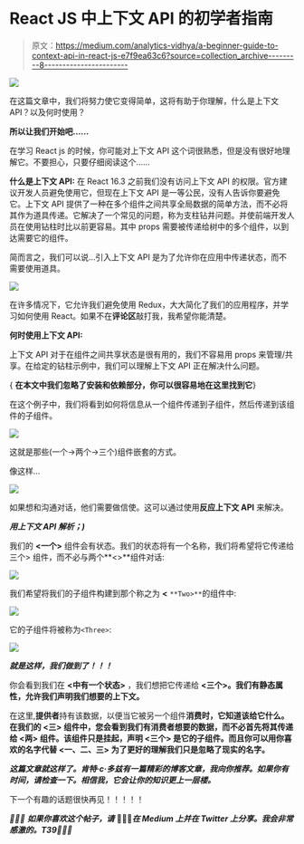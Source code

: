 # React JS 中上下文 API 的初学者指南

> 原文：<https://medium.com/analytics-vidhya/a-beginner-guide-to-context-api-in-react-js-e7f9ea63c6?source=collection_archive---------8----------------------->

![](img/f4b58208b0a3d4591d1dea0ebf8d6fea.png)

在这篇文章中，我们将努力使它变得简单，这将有助于你理解，什么是上下文 API？以及何时使用？

**所以让我们开始吧……**

在学习 React js 的时候，你可能对上下文 API 这个词很熟悉，但是没有很好地理解它。不要担心，只要仔细阅读这个……

**什么是上下文 API:** 在 React 16.3 之前我们没有访问上下文 API 的权限。官方建议开发人员避免使用它，但现在上下文 API 是一等公民，没有人告诉你要避免它。上下文 API 提供了一种在多个组件之间共享全局数据的简单方法，而不必将其作为道具传递。它解决了一个常见的问题，称为支柱钻井问题。并使前端开发人员在使用钻柱时比以前更容易。其中 props 需要被传递给树中的多个组件，以到达需要它的组件。

简而言之，我们可以说…引入上下文 API 是为了允许你在应用中传递状态，而不需要使用道具。

![](img/7ce1c0c2b6e757fb33a4f6dcbf3c9c60.png)

在许多情况下，它允许我们避免使用 Redux，大大简化了我们的应用程序，并学习如何使用 React。如果不在**评论区**敲打我，我希望你能清楚。

**何时使用上下文 API:**

上下文 API 对于在组件之间共享状态是很有用的，我们不容易用 props 来管理/共享。在给定的钻柱示例中，我们可以理解上下文 API 正在解决什么问题。

{ **在本文中我们忽略了安装和依赖部分，你可以很容易地在这里找到它**}

在这个例子中，我们将看到如何将信息从一个组件传递到子组件，然后传递到该组件的子组件。

![](img/ba2a3afa34589f524ada773778dda1aa.png)

这就是那些(一个->两个->三个)组件嵌套的方式。

像这样…

![](img/2edf29e3e51b4b8fee1d7837646b1658.png)

如果<one>想和<three>沟通对话，他们需要<two>做信使。这可以通过使用**反应上下文 API** 来解决。</two></three></one>

***用上下文 API 解析；)***

我们的 **<一个>** 组件会有状态。我们的状态将有一个名称，我们将希望将它传递给三个> 组件，而不必与两个**<>**组件对话:

![](img/a68762cc5929103e56ac073f542a6867.png)

我们希望将我们的子组件构建到那个称之为 **<** `**Two>**`的组件中:

![](img/e342d6c61d541a886283e2f8efef89a0.png)

它的子组件将被称为`<Three>`:

![](img/153b6fa16dc4060ffd605de1ac4f836e.png)

***就是这样，我们做到了！！！***

你会看到我们在 **<中有一个状态>** ，我们想把它传递给 **<三个>。我们有静态属性，允许我们声明我们想要的上下文。**

在这里,**提供者**持有该数据，以便当它被另一个组件**消费时，它知道该给它什么。在我们的 **<三>** 组件中，您会看到我们有消费者想要的数据，而不必首先将其传递给 **<两>** 组件。该组件只是挂起，声明 **<三个>** 是它的子组件。而且你可以用你喜欢的名字代替 **<一、二、三>** 为了更好的理解我们只是忽略了现实的名字。**

***这篇文章就这样了。肯特·c·多兹有一篇精彩的博客文章，我向你推荐。如果你有时间，请检查一下。相信我，它会让你的知识更上一层楼。***

下一个有趣的话题很快再见！！！！！

*🎉🎉🎉* ***如果你喜欢这个帖子，请*** 👏👏👏***在 Medium 上并在 Twitter 上分享。我会非常感激的。*T39*🎉🎉🎉***